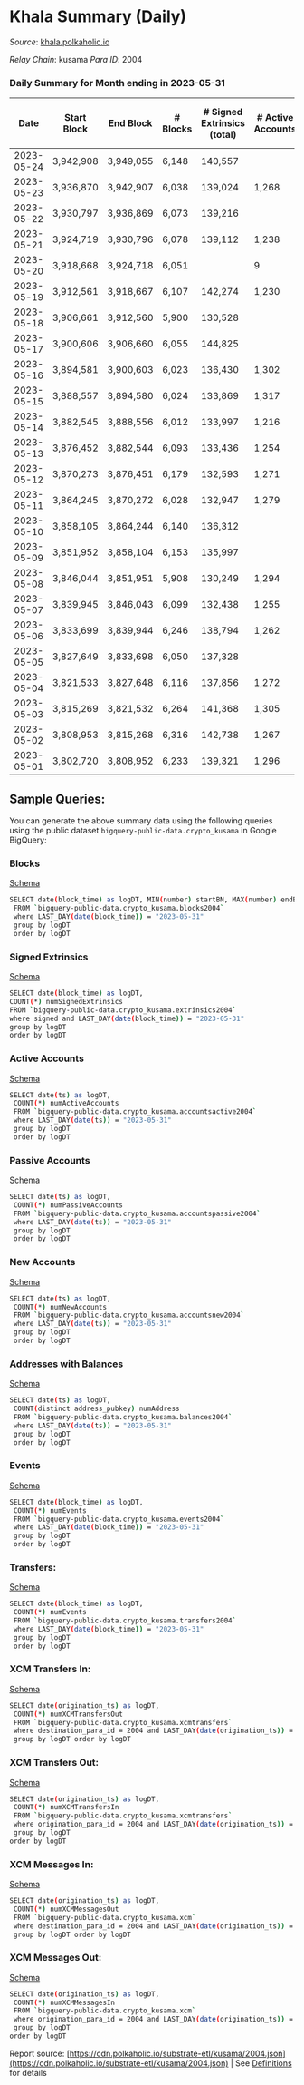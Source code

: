 # Khala Summary (Daily)

_Source_: [khala.polkaholic.io](https://khala.polkaholic.io)

*Relay Chain*: kusama
*Para ID*: 2004



### Daily Summary for Month ending in 2023-05-31


| Date | Start Block | End Block | # Blocks  | # Signed Extrinsics (total) | # Active Accounts | # Passive | # New | # Addresses with Balances | # Events | # Transfers | # XCM Transfers In | # XCM Transfers Out | # XCM In | # XCM Out | Issues | 
| ---- | ----------- | --------- | --------  | --------------------------- | ----------------- | --------- | ----- | ------------------------- | -------- | ----------- | ------------------ | ------------------- | -------- | --------- | ------ |
| 2023-05-24 | 3,942,908 | 3,949,055 | 6,148  | 140,557 |  |  |  |  | 2,239,206 | 119,091 ($655,072.55) |   |   |  |  |  |
| 2023-05-23 | 3,936,870 | 3,942,907 | 6,038  | 139,024 | 1,268 | 689 | 69 | 25,282 | 2,230,087 | 116,762 ($905,078.47) | 3 ($121.23) | 3 ($12.98) | 3 | 3 |  |
| 2023-05-22 | 3,930,797 | 3,936,869 | 6,073  | 139,216 |  |  | 34 | 25,225 | 2,218,782 | 118,286 ($407,127.92) |   | 1 ($117.47) |  | 1 |  |
| 2023-05-21 | 3,924,719 | 3,930,796 | 6,078  | 139,112 | 1,238 | 525 | 12 | 25,202 | 2,256,054 | 119,755 ($202,840.14) | 2 ($33.40) | 2 ($119.75) | 2 | 2 |  |
| 2023-05-20 | 3,918,668 | 3,924,718 | 6,051  |  | 9 | 713 | 16 | 25,209 | 2,284,714 | 118,551 ($190,477.93) |   | 1 ($122.51) | 1 | 2 |  |
| 2023-05-19 | 3,912,561 | 3,918,667 | 6,107  | 142,274 | 1,230 | 548 | 11 | 25,205 | 2,286,051 | 118,822 ($245,618.22) |   |   | 1 | 1 |  |
| 2023-05-18 | 3,906,661 | 3,912,560 | 5,900  | 130,528 |  |  | 14 | 25,207 | 2,092,441 | 115,438 ($1,700,743.04) | 1 ($119.85) | 2 ($130.64) | 1 | 2 |  |
| 2023-05-17 | 3,900,606 | 3,906,660 | 6,055  | 144,825 |  |  | 24 | 25,205 | 2,238,565 | 118,043 ($379,408.23) | 2 ($186.52) |   | 3 | 1 |  |
| 2023-05-16 | 3,894,581 | 3,900,603 | 6,023  | 136,430 | 1,302 | 566 | 18 | 25,186 | 2,167,964 | 119,124 ($470,901.71) | 1 ($18.31) |   | 2 |  |  |
| 2023-05-15 | 3,888,557 | 3,894,580 | 6,024  | 133,869 | 1,317 | 686 | 20 | 25,177 | 2,139,497 | 118,788 ($685,233.43) | 2 ($140.34) | 3 ($21.84) | 2 | 3 |  |
| 2023-05-14 | 3,882,545 | 3,888,556 | 6,012  | 133,997 | 1,216 | 560 | 35 | 25,166 | 2,130,721 | 118,013 ($795,838.55) | 1 ($1.70) | 1 ($11.89) | 1 | 1 |  |
| 2023-05-13 | 3,876,452 | 3,882,544 | 6,093  | 133,436 | 1,254 | 498 | 10 | 25,137 | 2,138,549 | 119,446 ($381,689.96) |   |   |  |  |  |
| 2023-05-12 | 3,870,273 | 3,876,451 | 6,179  | 132,593 | 1,271 | 528 | 13 | 25,156 | 2,121,179 | 117,388 ($367,340.58) | 2 ($25.33) | 1 ($22.23) | 4 | 4 |  |
| 2023-05-11 | 3,864,245 | 3,870,272 | 6,028  | 132,947 | 1,279 | 600 | 25,150 | 25,150 | 2,127,926 | 118,814 ($292,606.18) | 2 ($31.98) | 3 ($152.00) | 4 | 4 |  |
| 2023-05-10 | 3,858,105 | 3,864,244 | 6,140  | 136,312 |  |  |  | 25,150 | 2,170,530 | 120,935 ($268,291.45) |   | 1 ($49.66) |  | 1 |  |
| 2023-05-09 | 3,851,952 | 3,858,104 | 6,153  | 135,997 |  |  | 19 | 25,112 | 2,166,167 | 120,668 ($301,212.15) | 1 ($120.25) | 1 ($47.39) | 4 | 4 |  |
| 2023-05-08 | 3,846,044 | 3,851,951 | 5,908  | 130,249 | 1,294 | 697 | 71 | 25,128 | 2,075,933 | 115,326 ($1,017,723.35) | 3 ($157.20) | 3 ($150.21) | 6 | 8 |  |
| 2023-05-07 | 3,839,945 | 3,846,043 | 6,099  | 132,438 | 1,255 | 624 | 16 | 25,064 | 2,117,311 | 117,703 ($665,065.07) | 2 ($147.14) | 2 ($30.46) | 3 | 3 |  |
| 2023-05-06 | 3,833,699 | 3,839,944 | 6,246  | 138,794 | 1,262 | 556 | 14 | 25,059 | 2,197,544 | 121,083 ($956,856.03) | 1 ($145.28) | 2 ($217.67) | 4 | 5 |  |
| 2023-05-05 | 3,827,649 | 3,833,698 | 6,050  | 137,328 |  |  | 30 | 25,058 | 2,170,082 | 117,766 ($695,306.41) | 5 ($11.40) | 9 ($145.53) | 5 | 9 |  |
| 2023-05-04 | 3,821,533 | 3,827,648 | 6,116  | 137,856 | 1,272 | 641 | 28 | 25,039 | 2,200,190 | 119,816 ($570,343.74) | 2 ($121.99) | 1 ($145.17) | 2 | 1 |  |
| 2023-05-03 | 3,815,269 | 3,821,532 | 6,264  | 141,368 | 1,305 | 645 | 22 | 25,035 | 2,255,129 | 122,351 ($489,446.23) | 2 ($308.52) | 1 ($145.13) | 8 | 6 |  |
| 2023-05-02 | 3,808,953 | 3,815,268 | 6,316  | 142,738 | 1,267 | 636 | 16 | 25,027 | 2,260,978 | 123,533 ($491,968.82) | 2 ($0.72) | 3 ($30.44) | 6 | 7 |  |
| 2023-05-01 | 3,802,720 | 3,808,952 | 6,233  | 139,321 | 1,296 | 689 | 33 | 25,020 | 2,213,988 | 121,818 ($884,698.39) | 3 ($144.65) | 2 ($13.33) | 5 | 4 |  |

## Sample Queries:
You can generate the above summary data using the following queries using the public dataset `bigquery-public-data.crypto_kusama` in Google BigQuery:


### Blocks 

[Schema](https://github.com/colorfulnotion/substrate-etl/blob/main/schema/blocks.json)

```bash
SELECT date(block_time) as logDT, MIN(number) startBN, MAX(number) endBN, COUNT(*) numBlocks 
 FROM `bigquery-public-data.crypto_kusama.blocks2004`  
 where LAST_DAY(date(block_time)) = "2023-05-31" 
 group by logDT 
 order by logDT
```

### Signed Extrinsics 

[Schema](https://github.com/colorfulnotion/substrate-etl/blob/main/schema/extrinsics.json)

```bash
SELECT date(block_time) as logDT, 
COUNT(*) numSignedExtrinsics 
FROM `bigquery-public-data.crypto_kusama.extrinsics2004`  
where signed and LAST_DAY(date(block_time)) = "2023-05-31" 
group by logDT 
order by logDT
```

### Active Accounts 

[Schema](https://github.com/colorfulnotion/substrate-etl/blob/main/schema/accountsactive.json)

```bash
SELECT date(ts) as logDT, 
 COUNT(*) numActiveAccounts 
 FROM `bigquery-public-data.crypto_kusama.accountsactive2004` 
 where LAST_DAY(date(ts)) = "2023-05-31" 
 group by logDT 
 order by logDT
```

### Passive Accounts 

[Schema](https://github.com/colorfulnotion/substrate-etl/blob/main/schema/accountspassive.json)

```bash
SELECT date(ts) as logDT, 
 COUNT(*) numPassiveAccounts 
 FROM `bigquery-public-data.crypto_kusama.accountspassive2004` 
 where LAST_DAY(date(ts)) = "2023-05-31" 
 group by logDT 
 order by logDT
```

### New Accounts 

[Schema](https://github.com/colorfulnotion/substrate-etl/blob/main/schema/accountsnew.json)

```bash
SELECT date(ts) as logDT, 
 COUNT(*) numNewAccounts 
 FROM `bigquery-public-data.crypto_kusama.accountsnew2004` 
 where LAST_DAY(date(ts)) = "2023-05-31" 
 group by logDT
 order by logDT
```

### Addresses with Balances 

[Schema](https://github.com/colorfulnotion/substrate-etl/blob/main/schema/balances.json)

```bash
SELECT date(ts) as logDT,
 COUNT(distinct address_pubkey) numAddress 
 FROM `bigquery-public-data.crypto_kusama.balances2004` 
 where LAST_DAY(date(ts)) = "2023-05-31" 
 group by logDT 
 order by logDT
```

### Events 

[Schema](https://github.com/colorfulnotion/substrate-etl/blob/main/schema/events.json)

```bash
SELECT date(block_time) as logDT, 
 COUNT(*) numEvents 
 FROM `bigquery-public-data.crypto_kusama.events2004` 
 where LAST_DAY(date(block_time)) = "2023-05-31" 
 group by logDT 
 order by logDT
```

### Transfers:

[Schema](https://github.com/colorfulnotion/substrate-etl/blob/main/schema/transfers.json)

```bash
SELECT date(block_time) as logDT, 
 COUNT(*) numEvents 
 FROM `bigquery-public-data.crypto_kusama.transfers2004` 
 where LAST_DAY(date(block_time)) = "2023-05-31" 
 group by logDT 
 order by logDT
```

### XCM Transfers In: 

[Schema](https://github.com/colorfulnotion/substrate-etl/blob/main/schema/xcmtransfers.json)

```bash
SELECT date(origination_ts) as logDT, 
 COUNT(*) numXCMTransfersOut 
 FROM `bigquery-public-data.crypto_kusama.xcmtransfers` 
 where destination_para_id = 2004 and LAST_DAY(date(origination_ts)) = "2023-05-31" 
 group by logDT order by logDT
```

### XCM Transfers Out: 

[Schema](https://github.com/colorfulnotion/substrate-etl/blob/main/schema/xcmtransfers.json)

```bash
SELECT date(origination_ts) as logDT, 
 COUNT(*) numXCMTransfersIn 
 FROM `bigquery-public-data.crypto_kusama.xcmtransfers` 
 where origination_para_id = 2004 and LAST_DAY(date(origination_ts)) = "2023-05-31" 
 group by logDT 
order by logDT
```

### XCM Messages In: 

[Schema](https://github.com/colorfulnotion/substrate-etl/blob/main/schema/xcm.json)

```bash
SELECT date(origination_ts) as logDT, 
 COUNT(*) numXCMMessagesOut 
 FROM `bigquery-public-data.crypto_kusama.xcm` 
 where destination_para_id = 2004 and LAST_DAY(date(origination_ts)) = "2023-05-31" 
 group by logDT order by logDT
```

### XCM Messages Out: 

[Schema](https://github.com/colorfulnotion/substrate-etl/blob/main/schema/xcm.json)

```bash
SELECT date(origination_ts) as logDT, 
 COUNT(*) numXCMMessagesIn 
 FROM `bigquery-public-data.crypto_kusama.xcm` 
 where origination_para_id = 2004 and LAST_DAY(date(origination_ts)) = "2023-05-31" 
 group by logDT 
order by logDT
```


Report source: [https://cdn.polkaholic.io/substrate-etl/kusama/2004.json](https://cdn.polkaholic.io/substrate-etl/kusama/2004.json) | See [Definitions](/DEFINITIONS.md) for details
